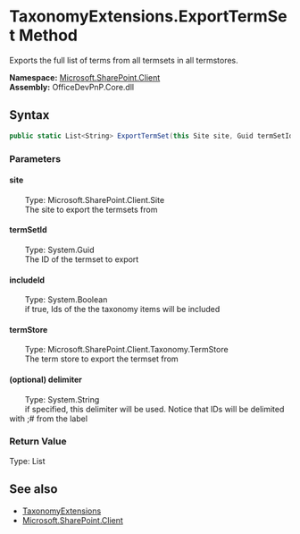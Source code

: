 # TaxonomyExtensions.ExportTermSet Method  
 Exports the full list of terms from all termsets in all termstores.   

**Namespace:** [Microsoft.SharePoint.Client](Microsoft.SharePoint.Client.md)  
**Assembly:** OfficeDevPnP.Core.dll  
## Syntax
```C#
public static List<String> ExportTermSet(this Site site, Guid termSetId, Boolean includeId, TermStore termStore, String delimiter = "|")
```
### Parameters
#### site  
&emsp;&emsp;Type: Microsoft.SharePoint.Client.Site  
&emsp;&emsp;The site to export the termsets from  

  

#### termSetId  
&emsp;&emsp;Type: System.Guid  
&emsp;&emsp;The ID of the termset to export  

  

#### includeId  
&emsp;&emsp;Type: System.Boolean  
&emsp;&emsp;if true, Ids of the the taxonomy items will be included  

  

#### termStore  
&emsp;&emsp;Type: Microsoft.SharePoint.Client.Taxonomy.TermStore  
&emsp;&emsp;The term store to export the termset from  

  

#### (optional) delimiter  
&emsp;&emsp;Type: System.String  
&emsp;&emsp;if specified, this delimiter will be used. Notice that IDs will be delimited with ;# from the label  

  

### Return Value
Type: List<String>  
  


## See also
- [TaxonomyExtensions](Microsoft.SharePoint.Client.TaxonomyExtensions.md) 
- [Microsoft.SharePoint.Client](Microsoft.SharePoint.Client.md) 
